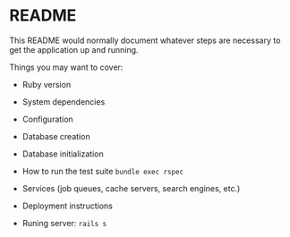 # README

This README would normally document whatever steps are necessary to get the
application up and running.

Things you may want to cover:

* Ruby version

* System dependencies

* Configuration

* Database creation

* Database initialization

* How to run the test suite
```bundle exec rspec```

* Services (job queues, cache servers, search engines, etc.)

* Deployment instructions

* Runing server:
```rails s```
